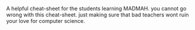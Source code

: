A helpful cheat-sheet for the students learning MADMAH. you cannot go wrong with this cheat-sheet.
just making sure that bad teachers wont ruin your love for computer science.
